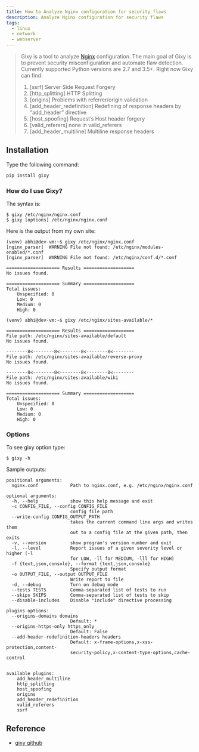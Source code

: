 ```yaml
---
title: How to Analyze Nginx configuration for security flaws
description: Analyze Nginx configuration for security flaws
tags:
  - linux
  - network
  - webserver
---
```


> Gixy is a tool to analyze [Nginx](setup-guides/nginx.md) configuration. The main goal of Gixy is to prevent security misconfiguration and automate flaw detection. Currently supported Python versions are 2.7 and 3.5+. Right now Gixy can find:
>
> 1. [ssrf] Server Side Request Forgery
> 2. [http_splitting] HTTP Splitting
> 3. [origins] Problems with referrer/origin validation
> 4. [add_header_redefinition] Redefining of response headers by “add_header” directive
> 5. [host_spoofing] Request’s Host header forgery
> 6. [valid_referers] none in valid_referers
> 7. [add_header_multiline] Multiline response headers

## Installation

Type the following command:

```sh
pip install gixy
```

### How do I use Gixy?

The syntax is:

```
$ gixy /etc/nginx/nginx.conf
$ gixy [options] /etc/nginx/nginx.conf
```

Here is the output from my own site:

```
(venv) abhi@dev-vm:~$ gixy /etc/nginx/nginx.conf
[nginx_parser]  WARNING File not found: /etc/nginx/modules-enabled/*.conf
[nginx_parser]  WARNING File not found: /etc/nginx/conf.d/*.conf

==================== Results ===================
No issues found.

==================== Summary ===================
Total issues:
    Unspecified: 0
    Low: 0
    Medium: 0
    High: 0

(venv) abhi@dev-vm:~$ gixy /etc/nginx/sites-available/*

==================== Results ===================
File path: /etc/nginx/sites-available/default
No issues found.

--------8<--------8<--------8<--------8<--------
File path: /etc/nginx/sites-available/reverse-proxy
No issues found.

--------8<--------8<--------8<--------8<--------
File path: /etc/nginx/sites-available/wiki
No issues found.

==================== Summary ===================
Total issues:
    Unspecified: 0
    Low: 0
    Medium: 0
    High: 0

```

### Options

To see gixy option type:

```
$ gixy -h
```

Sample outputs:

```
positional arguments:
  nginx.conf            Path to nginx.conf, e.g. /etc/nginx/nginx.conf

optional arguments:
  -h, --help            show this help message and exit
  -c CONFIG_FILE, --config CONFIG_FILE
                        config file path
  --write-config CONFIG_OUTPUT_PATH
                        takes the current command line args and writes them
                        out to a config file at the given path, then exits
  -v, --version         show program's version number and exit
  -l, --level           Report issues of a given severity level or higher (-l
                        for LOW, -ll for MEDIUM, -lll for HIGH)
  -f {text,json,console}, --format {text,json,console}
                        Specify output format
  -o OUTPUT_FILE, --output OUTPUT_FILE
                        Write report to file
  -d, --debug           Turn on debug mode
  --tests TESTS         Comma-separated list of tests to run
  --skips SKIPS         Comma-separated list of tests to skip
  --disable-includes    Disable "include" directive processing

plugins options:
  --origins-domains domains
                        Default: *
  --origins-https-only https_only
                        Default: False
  --add-header-redefinition-headers headers
                        Default: x-frame-options,x-xss-protection,content-
                        security-policy,x-content-type-options,cache-control


available plugins:
	add_header_multiline
	http_splitting
	host_spoofing
	origins
	add_header_redefinition
	valid_referers
	ssrf
```

## Reference

- [gixy github](https://github.com/yandex/gixy)
